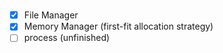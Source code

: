 # 

* [X]  File Manager
* [X]  Memory Manager (first-fit allocation strategy)
* [ ]  process (unfinished)
